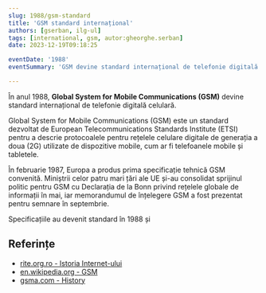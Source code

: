 ```yaml
---
slug: 1988/gsm-standard
title: 'GSM standard internațional'
authors: [gserban, ilg-ul]
tags: [international, gsm, autor:gheorghe.serban]
date: 2023-12-19T09:18:25

eventDate: '1988'
eventSummary: 'GSM devine standard internațional de telefonie digitală celulară'

---
```


În anul 1988, **Global System for Mobile Communications (GSM)** devine
standard internațional de telefonie digitală celulară.

<!-- truncate -->

Global System for Mobile Communications (GSM) este un standard dezvoltat
de European Telecommunications Standards Institute (ETSI) pentru a descrie
protocoalele pentru rețelele celulare digitale de generația a doua (2G)
utilizate de dispozitive mobile, cum ar fi telefoanele mobile și tabletele.

În februarie 1987, Europa a produs prima specificație tehnică GSM convenită.
Miniștrii celor patru mari țări ale UE și-au consolidat sprijinul politic
pentru GSM cu Declarația de la Bonn privind rețelele globale de informații
în mai, iar memorandumul de înțelegere GSM a fost prezentat pentru semnare
în septembrie.

Specificațiile au devenit standard în 1988 și

## Referințe

- [rite.org.ro - Istoria Internet-ului](https://rite.org.ro/istoria-internetului/)
- [en.wikipedia.org - GSM](https://en.wikipedia.org/wiki/GSM)
- [gsma.com - History](https://www.gsma.com/aboutus/who-we-are/our-history/)

